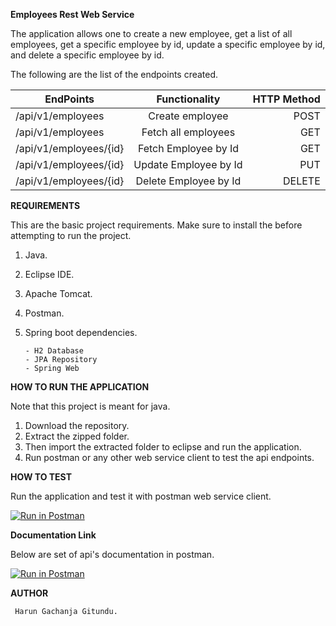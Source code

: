 **Employees Rest Web Service**

The application allows one to create a new employee, get a list of all employees, get a specific employee by id, update a specific employee by id, and delete a specific employee by id.

The following are the list of the endpoints created.

| EndPoints                     |           Functionality            | HTTP Method |
| ----------------------------- | :--------------------------------: | ----------: |
| /api/v1/employees             |            Create employee         |        POST |
| /api/v1/employees             |          Fetch all employees       |         GET |
| /api/v1/employees/{id}        |          Fetch Employee by Id      |        GET  |
| /api/v1/employees/{id}        |          Update Employee by Id     |         PUT |
| /api/v1/employees/{id}        |           Delete Employee by Id    |      DELETE |


**REQUIREMENTS**

This are the basic project requirements. Make sure to install the before attempting to run the project.

1.  Java.
2.  Eclipse IDE.
3.  Apache Tomcat.
4.  Postman.
5.  Spring boot dependencies.
		
		- H2 Database
		- JPA Repository
		- Spring Web


**HOW TO RUN THE APPLICATION**

Note that this project is meant for java.

1.  Download the repository.
2.  Extract the zipped folder.
3.  Then import the extracted folder to eclipse and run the application.
4.  Run postman or any other web service client to test the api endpoints.

**HOW TO TEST**

Run the application and test it with postman web service client.

[![Run in Postman](https://run.pstmn.io/button.svg)](https://app.getpostman.com/run-collection/b6d3cef4d1f3cc719260)

**Documentation Link**

Below are set of api's documentation in postman.

[![Run in Postman](https://run.pstmn.io/button.svg)](https://documenter.getpostman.com/view/8378409/SztBa7TD)

**AUTHOR**

     Harun Gachanja Gitundu.

